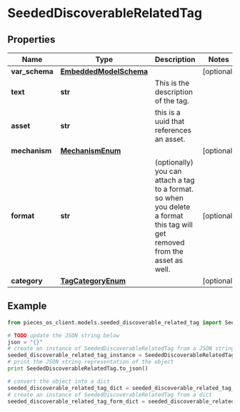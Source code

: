 # SeededDiscoverableRelatedTag



## Properties

Name | Type | Description | Notes
------------ | ------------- | ------------- | -------------
**var_schema** | [**EmbeddedModelSchema**](EmbeddedModelSchema) |  | [optional] 
**text** | **str** | This is the description of the tag. | 
**asset** | **str** | this is a uuid that references an asset. | 
**mechanism** | [**MechanismEnum**](MechanismEnum) |  | [optional] 
**format** | **str** | (optionally) you can attach a tag to a format. so when you delete a format this tag will get removed from the asset as well. | [optional] 
**category** | [**TagCategoryEnum**](TagCategoryEnum) |  | [optional] 

## Example

```python
from pieces_os_client.models.seeded_discoverable_related_tag import SeededDiscoverableRelatedTag

# TODO update the JSON string below
json = "{}"
# create an instance of SeededDiscoverableRelatedTag from a JSON string
seeded_discoverable_related_tag_instance = SeededDiscoverableRelatedTag.from_json(json)
# print the JSON string representation of the object
print SeededDiscoverableRelatedTag.to_json()

# convert the object into a dict
seeded_discoverable_related_tag_dict = seeded_discoverable_related_tag_instance.to_dict()
# create an instance of SeededDiscoverableRelatedTag from a dict
seeded_discoverable_related_tag_form_dict = seeded_discoverable_related_tag.from_dict(seeded_discoverable_related_tag_dict)
```



